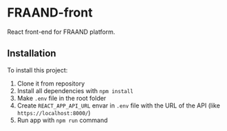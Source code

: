 # FRAAND-front

React front-end for FRAAND platform.

## Installation

To install this project:

1. Clone it from repository
2. Install all dependencies with `npm install`
3. Make `.env` file in the root folder
4. Create `REACT_APP_API_URL` envar in `.env` file with the URL of the API (like `https://localhost:8000/`)
5. Run app with `npm run` command
